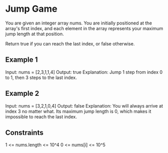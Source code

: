 # Jump Game

You are given an integer array nums. You are initially positioned at the array's first index, and each element in the array represents your maximum jump length at that position.

Return true if you can reach the last index, or false otherwise.

## Example 1

Input: nums = [2,3,1,1,4]
Output: true
Explanation: Jump 1 step from index 0 to 1, then 3 steps to the last index.

## Example 2

Input: nums = [3,2,1,0,4]
Output: false
Explanation: You will always arrive at index 3 no matter what. Its maximum jump length is 0, which makes it impossible to reach the last index.

## Constraints

1 <= nums.length <= 10^4
0 <= nums[i] <= 10^5
